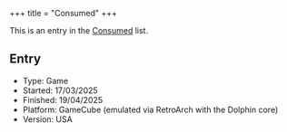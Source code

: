 +++
title = "Consumed"
+++

This is an entry in the [Consumed](@/notes/Consumption/Consumed.md) list.

## Entry

- Type: Game
- Started: 17/03/2025
- Finished: 19/04/2025
- Platform: GameCube (emulated via RetroArch with the Dolphin core)
- Version: USA
